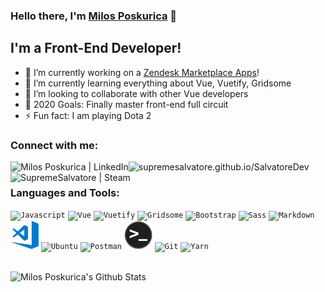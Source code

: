 ### Hello there, I'm [Milos Poskurica][website] 👋

## I'm a Front-End Developer!

- 🔭 I’m currently working on a [Zendesk Marketplace Apps][zendesk]!
- 🌱 I’m currently learning everything about Vue, Vuetify, Gridsome
- 👯 I’m looking to collaborate with other Vue developers
- 🥅 2020 Goals: Finally master front-end full circuit
- ⚡ Fun fact: I am playing Dota 2

### Connect with me:

[<img align="left" alt="Milos Poskurica | LinkedIn" src="https://img.shields.io/badge/linkedin-%230077B5.svg?&style=for-the-badge&logo=linkedin&logoColor=white" />][linkedin]
[<img align="left" alt="supremesalvatore.github.io/SalvatoreDev" src="https://img.shields.io/badge/Website-%2092E20.svg?&style=for-the-badge&logo=icloud&logoColor=white" />][website]
[<img align="left" alt="SupremeSalvatore | Steam" src="https://img.shields.io/badge/Steam-%23000000.svg?&style=for-the-badge&logo=steam&logoColor=white" />][steam]

<br />

### Languages and Tools:

<code><img height="45" src="https://devicon.dev/devicon.git/icons/javascript/javascript-plain.svg" alt="Javascript"></code>
<code><img height="45" src="https://devicon.dev/devicon.git/icons/vuejs/vuejs-original.svg" alt="Vue"></code>
<code><img height="45" src="https://api.iconify.design/logos:vuetifyjs.svg" alt="Vuetify"></code>
<code><img height="45" src="https://api.iconify.design/logos:gridsome-icon.svg" alt="Gridsome"></code>
<code><img height="45" src="https://devicon.dev/devicon.git/icons/bootstrap/bootstrap-plain-wordmark.svg" alt="Bootstrap"></code>
<code><img height="45" src="https://devicon.dev/devicon.git/icons/sass/sass-original.svg" alt="Sass"></code>
<code><img height="45" src="https://api.iconify.design/logos:markdown.svg" alt="Markdown"></code>
<code><img height="45" src="https://raw.githubusercontent.com/github/explore/80688e429a7d4ef2fca1e82350fe8e3517d3494d/topics/visual-studio-code/visual-studio-code.png" alt="Visual Studio Code"></code>
<code><img height="45" src="https://devicon.dev/devicon.git/icons/ubuntu/ubuntu-plain-wordmark.svg" alt="Ubuntu"></code>
<code><img height="45" src="https://www.postman.com/assets/logos/postman-logo-stacked.svg" alt="Postman"></code>
<code><img height="45" src="https://raw.githubusercontent.com/github/explore/80688e429a7d4ef2fca1e82350fe8e3517d3494d/topics/terminal/terminal.png" alt="Terminal"></code>
<code><img height="45" src="https://devicon.dev/devicon.git/icons/git/git-original.svg" alt="Git"></code>
<code><img height="45" src="https://api.iconify.design/logos-yarn.svg" alt="Yarn"></code>

<br>
<img align="left" alt="Milos Poskurica's Github Stats" src="https://github-readme-stats.vercel.app/api?username=SupremeSalvatore&show_icons=true&hide_border=true&theme=cobalt&count_private=true" />

[linkedin]: https://linkedin.com/in/milos-poskurica
[website]: https://supremesalvatore.github.io/SalvatoreDev/
[zendesk]: https://www.zendesk.com/apps/directory/?q=&idx=appsIndex&p=0&hFR%5Bproducts%5D%5B0%5D=support
[steam]: https://steamcommunity.com/id/supremesalvatore/
